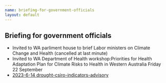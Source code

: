 ```yaml
---
name: briefing-for-government-officials
layout: default
---
```


## Briefing for government officials


- Invited to WA parliment house to brief Labor ministers on Climate Change and Health (cancelled at last minute)
- Invited to WA Department of Health workshop:Priorities for Health Adaptation Plan for Climate Risks to Health in Western Australia Friday 22 September
- [2023-6-14 drought-csiro-indicators-advisory](/Ivan-Hanigan-CV/2023/06/14/drought-csiro-indicators-advisory.html)


